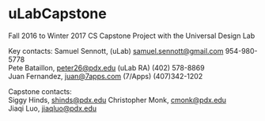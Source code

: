# uLabCapstone
Fall 2016 to Winter 2017 CS Capstone Project with the Universal Design Lab     
          
Key contacts:
Samuel Sennott, (uLab) samuel.sennott@gmail.com 954-980-5778     
Pete Bataillon, peter26@pdx.edu  (uLab RA) (402) 578-8869    
Juan Fernandez, juan@7apps.com (7/Apps) (407)342-1202    
     
Capstone contacts:    
Siggy Hinds, shinds@pdx.edu
Christopher Monk, cmonk@pdx.edu    
Jiaqi Luo, jiaqluo@pdx.edu      
     